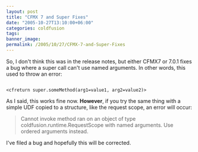 ```yaml
---
layout: post
title: "CFMX 7 and Super Fixes"
date: "2005-10-27T13:10:00+06:00"
categories: coldfusion 
tags: 
banner_image: 
permalink: /2005/10/27/CFMX-7-and-Super-Fixes
---
```


So, I don't think this was in the release notes, but either CFMX7 or 7.0.1 fixes a bug where a super call can't use named arguments. In other words, this used to throw an error:

<code>
&lt;cfreturn super.someMethod(arg1=value1, arg2=value2)&gt;
</code>

As I said, this works fine now. <b>However</b>, if you try the same thing with a simple UDF copied to a structure, like the request scope, an error will occur:

<blockquote>
Cannot invoke method ran on an object of type coldfusion.runtime.RequestScope with named arguments.
Use ordered arguments instead.
</blockquote>

I've filed a bug and hopefully this will be corrected.